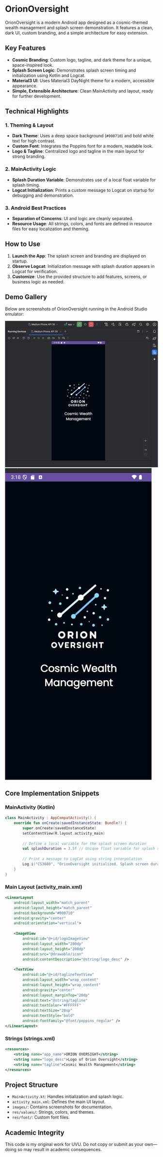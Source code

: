 # OrionOversight

OrionOversight is a modern Android app designed as a cosmic-themed wealth management and splash screen demonstration. It features a clean, dark UI, custom branding, and a simple architecture for easy extension.

## Key Features

- **Cosmic Branding**: Custom logo, tagline, and dark theme for a unique, space-inspired look.
- **Splash Screen Logic**: Demonstrates splash screen timing and initialization using Kotlin and Logcat.
- **Material3 UI**: Uses Material3 DayNight theme for a modern, accessible appearance.
- **Simple, Extensible Architecture**: Clean MainActivity and layout, ready for further development.

## Technical Highlights

### 1. Theming & Layout
- **Dark Theme**: Uses a deep space background (`#000710`) and bold white text for high contrast.
- **Custom Font**: Integrates the Poppins font for a modern, readable look.
- **Logo & Tagline**: Centralized logo and tagline in the main layout for strong branding.

### 2. MainActivity Logic
- **Splash Duration Variable**: Demonstrates use of a local float variable for splash timing.
- **Logcat Initialization**: Prints a custom message to Logcat on startup for debugging and demonstration.

### 3. Android Best Practices
- **Separation of Concerns**: UI and logic are cleanly separated.
- **Resource Usage**: All strings, colors, and fonts are defined in resource files for easy localization and theming.

## How to Use

1. **Launch the App**: The splash screen and branding are displayed on startup.
2. **Observe Logcat**: Initialization message with splash duration appears in Logcat for verification.
3. **Customize**: Use the provided structure to add features, screens, or business logic as needed.

## Demo Gallery

Below are screenshots of OrionOversight running in the Android Studio emulator:

![Main Screen](images/img-1.png)
![Splash/Branding](images/img-2.png)

## Core Implementation Snippets

### MainActivity (Kotlin)
```kotlin
class MainActivity : AppCompatActivity() {
	override fun onCreate(savedInstanceState: Bundle?) {
		super.onCreate(savedInstanceState)
		setContentView(R.layout.activity_main)

		// Define a local variable for the splash screen duration
		val splashDuration = 3.5f // Unique float variable for splash screen duration in seconds

		// Print a message to LogCat using string interpolation
		Log.i("CS3680", "OrionOversight initialized. Splash screen duration: $splashDuration seconds.")
	}
}
```

### Main Layout (activity_main.xml)
```xml
<LinearLayout
	android:layout_width="match_parent"
	android:layout_height="match_parent"
	android:background="#000710"
	android:gravity="center"
	android:orientation="vertical">

	<ImageView
		android:id="@+id/logoImageView"
		android:layout_width="200dp"
		android:layout_height="200dp"
		android:src="@drawable/icon"
		android:contentDescription="@string/logo_desc" />

	<TextView
		android:id="@+id/taglineTextView"
		android:layout_width="wrap_content"
		android:layout_height="wrap_content"
		android:gravity="center"
		android:layout_marginTop="20dp"
		android:text="@string/tagline"
		android:textColor="#FFFFFF"
		android:textSize="28sp"
		android:textStyle="bold"
		android:fontFamily="@font/poppins_regular" />
</LinearLayout>
```

### Strings (strings.xml)
```xml
<resources>
	<string name="app_name">ORION OVERSIGHT</string>
	<string name="logo_desc">Logo of Orion Oversight</string>
	<string name="tagline">Cosmic Wealth Management</string>
</resources>
```

## Project Structure

- `MainActivity.kt`: Handles initialization and splash logic.
- `activity_main.xml`: Defines the main UI layout.
- `images/`: Contains screenshots for documentation.
- `res/values/`: Strings, colors, and themes.
- `res/font/`: Custom font files.

## Academic Integrity

This code is my original work for UVU. Do not copy or submit as your own—doing so may result in academic consequences.
